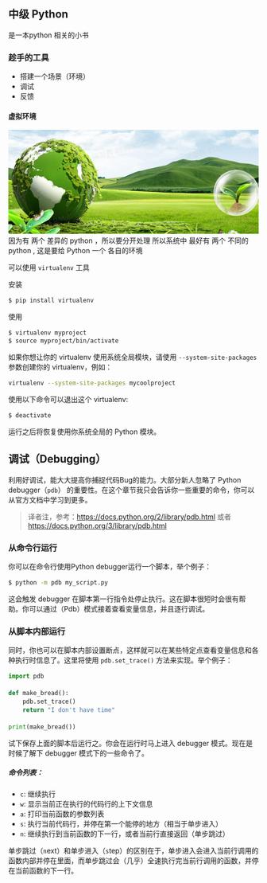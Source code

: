 
## 中级 Python

是一本python 相关的小书


### 趁手的工具

- 搭建一个场景（环境）
- 调试
- 反馈


#### 虚拟环境
![](images/2022-11-23-10-39-48.png)
因为有 两个 差异的 python ，所以要分开处理
所以系统中 最好有 两个 不同的 python , 这是要给 Python 一个 各自的环境


可以使用 ```virtualenv``` 工具

安装
``` sh
$ pip install virtualenv
```

使用

```sh
$ virtualenv myproject
$ source myproject/bin/activate
```

如果你想让你的 virtualenv 使用系统全局模块，请使用 ```--system-site-packages``` 参数创建你的 virtualenv，例如：

```sh
virtualenv --system-site-packages mycoolproject
```

使用以下命令可以退出这个 virtualenv:

```sh
$ deactivate
```

运行之后将恢复使用你系统全局的 Python 模块。


## 调试（Debugging）

利用好调试，能大大提高你捕捉代码Bug的能力。大部分新人忽略了 Python debugger（```pdb```） 的重要性。在这个章节我只会告诉你一些重要的命令，你可以从官方文档中学习到更多。

> 译者注，参考：https://docs.python.org/2/library/pdb.html
或者 https://docs.python.org/3/library/pdb.html

### 从命令行运行

你可以在命令行使用Python debugger运行一个脚本，举个例子：

```bash
$ python -m pdb my_script.py
```

这会触发 debugger 在脚本第一行指令处停止执行。这在脚本很短时会很有帮助。你可以通过（Pdb）模式接着查看变量信息，并且逐行调试。

### 从脚本内部运行

同时，你也可以在脚本内部设置断点，这样就可以在某些特定点查看变量信息和各种执行时信息了。这里将使用 ```pdb.set_trace()``` 方法来实现。举个例子：

```python
import pdb

def make_bread():
    pdb.set_trace()
    return "I don't have time"

print(make_bread())
```

试下保存上面的脚本后运行之。你会在运行时马上进入 debugger 模式。现在是时候了解下 debugger 模式下的一些命令了。

##### 命令列表：

- ```c```: 继续执行
- ```w```: 显示当前正在执行的代码行的上下文信息
- ```a```: 打印当前函数的参数列表
- ```s```: 执行当前代码行，并停在第一个能停的地方（相当于单步进入）
- ```n```: 继续执行到当前函数的下一行，或者当前行直接返回（单步跳过）

单步跳过（```n```ext）和单步进入（```s```tep）的区别在于，单步进入会进入当前行调用的函数内部并停在里面，而单步跳过会（几乎）全速执行完当前行调用的函数，并停在当前函数的下一行。